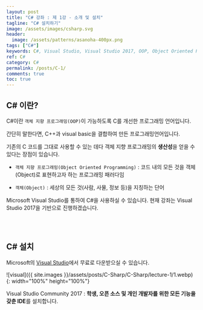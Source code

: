 ```yaml
---
layout: post
title: "C# 강좌 : 제 1강 - 소개 및 설치"
tagline: "C# 설치하기"
image: /assets/images/csharp.svg
header:
  image: /assets/patterns/asanoha-400px.png
tags: ["C#"]
keywords: C#, Visual Studio, Visual Studio 2017, OOP, Object Oriented Programming
ref: C#
category: C#
permalink: /posts/C-1/
comments: true
toc: true
---
```


## C# 이란?

C#이란 `객체 지향 프로그래밍(OOP)`이 가능하도록 C를 개선한 프로그래밍 언어입니다.

간단히 말한다면, C++과 visual basic을 결합하여 만든 프로그래밍언어입니다.

기존의 C 코드를 그대로 사용할 수 있는 데다 객체 지향 프로그래밍의 **생산성**을 얻을 수 있다는 장점이 있습니다.

- `객체 지향 프로그래밍(Object Oriented Programming)` : 코드 내의 모든 것을 객체(Object)로 표현하고자 하는 프로그래밍 패러다임

- `객체(Object)` : 세상의 모든 것(사람, 사물, 정보 등)을 지칭하는 단어

Microsoft Visual Studio를 통하여 C#을 사용하실 수 있습니다. 현재 강좌는 Visual Studio 2017을 기반으로 진행하겠습니다.

<br>
<br>

## C# 설치

Microsoft의 [Visual Studio][download]에서 무료로 다운받으실 수 있습니다.

![visual]({{ site.images }}/assets/posts/C-Sharp/C-Sharp/lecture-1/1.webp){: width="100%" height="100%"}

Visual Studio Community 2017 : **학생, 오픈 소스 및 개인 개발자를 위한 모든 기능을 갖춘 IDE**를 설치합니다.


[download]: https://www.visualstudio.com/ko/